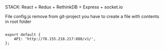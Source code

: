 STACK: React + Redux + RethinkDB + Express + socket.io


File config.js remove from git-project
you have to create a file with contents in root folder


```

export default {
	API: 'http://78.155.218.217:888/v1/',
};

```
